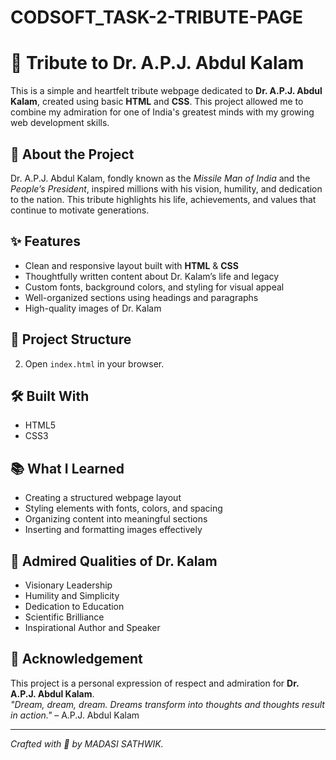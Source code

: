 # CODSOFT_TASK-2-TRIBUTE-PAGE

# 🌟 Tribute to Dr. A.P.J. Abdul Kalam

This is a simple and heartfelt tribute webpage dedicated to **Dr. A.P.J. Abdul Kalam**, created using basic **HTML** and **CSS**. This project allowed me to combine my admiration for one of India's greatest minds with my growing web development skills.

## 🙏 About the Project

Dr. A.P.J. Abdul Kalam, fondly known as the *Missile Man of India* and the *People’s President*, inspired millions with his vision, humility, and dedication to the nation. This tribute highlights his life, achievements, and values that continue to motivate generations.

## ✨ Features

- Clean and responsive layout built with **HTML** & **CSS**
- Thoughtfully written content about Dr. Kalam’s life and legacy
- Custom fonts, background colors, and styling for visual appeal
- Well-organized sections using headings and paragraphs
- High-quality images of Dr. Kalam

## 📁 Project Structure

2. Open `index.html` in your browser.

## 🛠️ Built With

- HTML5
- CSS3

## 📚 What I Learned

- Creating a structured webpage layout
- Styling elements with fonts, colors, and spacing
- Organizing content into meaningful sections
- Inserting and formatting images effectively

## 🌼 Admired Qualities of Dr. Kalam

- Visionary Leadership  
- Humility and Simplicity  
- Dedication to Education  
- Scientific Brilliance  
- Inspirational Author and Speaker  

## 🙌 Acknowledgement

This project is a personal expression of respect and admiration for **Dr. A.P.J. Abdul Kalam**.  
_"Dream, dream, dream. Dreams transform into thoughts and thoughts result in action."_ – A.P.J. Abdul Kalam

---

*Crafted with 💖 by MADASI SATHWIK.*



